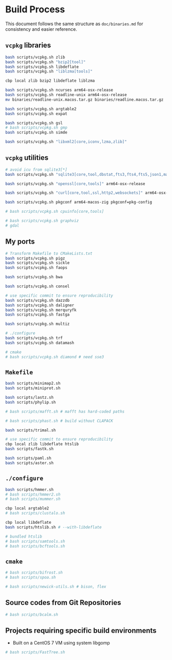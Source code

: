 # Build Process

This document follows the same structure as `doc/binaries.md` for consistency and easier reference.

## `vcpkg` libraries

```bash
bash scripts/vcpkg.sh zlib
bash scripts/vcpkg.sh "bzip2[tool]"
bash scripts/vcpkg.sh libdeflate
bash scripts/vcpkg.sh "liblzma[tools]"

cbp local zlib bzip2 libdeflate liblzma

bash scripts/vcpkg.sh ncurses arm64-osx-release
bash scripts/vcpkg.sh readline-unix arm64-osx-release
mv binaries/readline-unix.macos.tar.gz binaries/readline.macos.tar.gz

bash scripts/vcpkg.sh argtable2
bash scripts/vcpkg.sh expat

bash scripts/vcpkg.sh gsl
# bash scripts/vcpkg.sh gmp
bash scripts/vcpkg.sh simde

bash scripts/vcpkg.sh "libxml2[core,iconv,lzma,zlib]"

```

## `vcpkg` utilities

```bash
# avoid icu from sqlite3[*]
bash scripts/vcpkg.sh "sqlite3[core,tool,dbstat,fts3,fts4,fts5,json1,math,rtree,soundex,zlib]"

bash scripts/vcpkg.sh "openssl[core,tools]" arm64-osx-release

bash scripts/vcpkg.sh "curl[core,tool,ssl,http2,websockets]" arm64-osx-release

bash scripts/vcpkg.sh pkgconf arm64-macos-zig pkgconf=pkg-config

# bash scripts/vcpkg.sh cpuinfo[core,tools]

# bash scripts/vcpkg.sh graphviz
# gdal

```

## My ports

```bash
# Transform Makefile to CMakeLists.txt
bash scripts/vcpkg.sh pigz
bash scripts/vcpkg.sh sickle
bash scripts/vcpkg.sh faops

bash scripts/vcpkg.sh bwa

bash scripts/vcpkg.sh consel

# use specific commit to ensure reproducibility
bash scripts/vcpkg.sh dazzdb
bash scripts/vcpkg.sh daligner
bash scripts/vcpkg.sh merquryfk
bash scripts/vcpkg.sh fastga

bash scripts/vcpkg.sh multiz

# ./configure
bash scripts/vcpkg.sh trf
bash scripts/vcpkg.sh datamash

# cmake
# bash scripts/vcpkg.sh diamond # need sse3

```

## `Makefile`

```bash
bash scripts/minimap2.sh
bash scripts/miniprot.sh

bash scripts/lastz.sh
bash scripts/phylip.sh

# bash scripts/mafft.sh # mafft has hard-coded paths

# bash scripts/phast.sh # build without CLAPACK

bash scripts/trimal.sh

# use specific commit to ensure reproducibility
cbp local zlib libdeflate htslib
bash scripts/fastk.sh

bash scripts/paml.sh
bash scripts/aster.sh

```

## `./configure`

```bash
bash scripts/hmmer.sh
# bash scripts/hmmer2.sh
# bash scripts/mummer.sh

cbp local argtable2
# bash scripts/clustalo.sh

cbp local libdeflate
bash scripts/htslib.sh # --with-libdeflate

# bundled htslib
# bash scripts/samtools.sh
# bash scripts/bcftools.sh

```

## `cmake`

```bash
# bash scripts/bifrost.sh
# bash scripts/spoa.sh

# bash scripts/newick-utils.sh # bison, flex

```

## Source codes from Git Repositories

```bash
# bash scripts/bcalm.sh

```

## Projects requiring specific build environments

* Built on a CentOS 7 VM using system libgomp

```bash
# bash scripts/FastTree.sh

```
